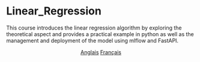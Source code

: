 # Linear_Regression

This course introduces the linear regression algorithm by exploring the theoretical aspect and provides a practical example in python as well as the management and deployment of the model using mlflow and FastAPI.

<p align="center">
  <a href="README.md">Anglais</a>
  <a href="READMEfr.md">Français</a>
</p>
